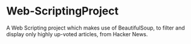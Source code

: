 # Web-ScriptingProject
A Web Scripting project which makes use of BeautifulSoup, to filter and display only highly up-voted articles, from Hacker News.
